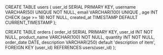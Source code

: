 CREATE TABLE users (
    user_id SERIAL PRIMARY KEY,
    username VARCHAR(50) UNIQUE NOT NULL,
    email VARCHAR(100) UNIQUE ,
    age INT CHECK (age >= 18) NOT NULL,
    created_at TIMESTAMP DEFAULT CURRENT_TIMESTAMP
);

CREATE TABLE orders (
    order_id SERIAL PRIMARY KEY,
    user_id INT NOT NULL,
    product_name VARCHAR(100) NOT NULL,
    quantity INT NOT NULL,
    order_date DATE,
  description VARCHAR(250) default 'description of item',
    FOREIGN KEY (user_id) REFERENCES users(user_id)
);

